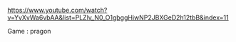 https://www.youtube.com/watch?v=YvXvWa6vbAA&list=PLZlv_N0_O1gbggHiwNP2JBXGeD2h12tbB&index=11

Game : pragon